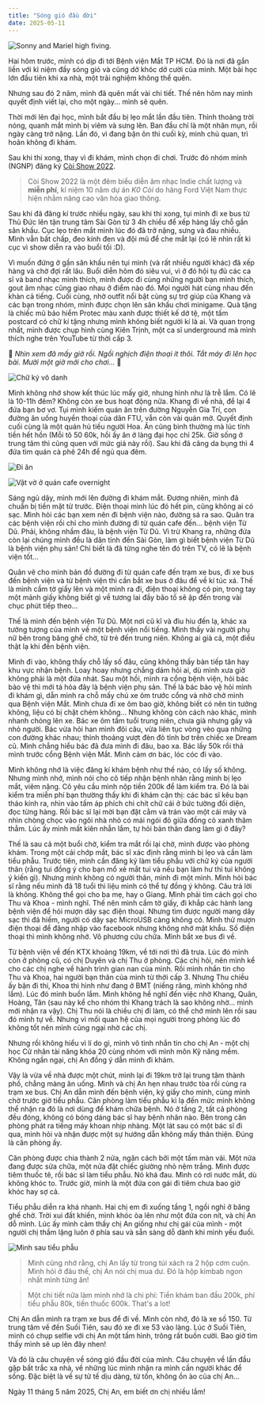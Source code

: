 ```yaml
---
title: "Sóng gió đầu đời"
date: 2025-05-11
---
```


![Sonny and Mariel high fiving.](https://content.codecademy.com/courses/learn-cpp/community-challenge/highfive.gif)

Hai hôm trước, mình có dịp đi tới Bệnh viện Mắt TP HCM. Đó là nơi đã gắn liền với kỉ niệm đầy sóng gió và cũng dở khóc dở cười của mình. Một bài học lớn đầu tiên khi xa nhà, một trải nghiệm không thể quên. 

Nhưng sau đó 2 năm, mình đã quên mất vài chi tiết. Thế nên hôm nay mình quyết định viết lại, cho một ngày... mình sẽ quên.

Thời mới lên đại học, mình bắt đầu bị lẹo mắt lần đầu tiên. Thỉnh thoảng trời nóng, quanh mắt mình bị viêm và sưng lên. Ban đầu chỉ là một nhân mụn, rồi ngày càng trở nặng. Lần đó, vì đang bận ôn thi cuối kỳ, mình chủ quan, trì hoãn không đi khám.

Sau khi thi xong, thay vì đi khám, mình chọn đi chơi. Trước đó nhóm mình (NGNP) đăng ký [Còi Show 2022](https://www.facebook.com/k0.coi/?locale=vi_VN).

> Còi Show 2022 là một đêm biểu diễn âm nhạc Indie chất lượng và __miễn phí__, kỉ niệm 10 năm dự án _K0 Còi_ do hãng Ford Việt Nam thực hiện nhằm nâng cao văn hóa giao thông.

Sau khi đã đăng kí trước nhiều ngày, sau khi thi xong, tụi mình đi xe bus từ Thủ Đức lên tận trung tâm Sài Gòn từ 3 4h chiều để xếp hàng lấy chỗ gần sân khấu. Cục lẹo trên mắt mình lúc đó đã trở nặng, sưng và đau nhiều. Mình vẫn bất chấp, đeo kính đen và đội mũ để che mắt lại (có lẽ nhìn rất kì cục vì show diễn ra vào buổi tối :D). 

Vì muốn đứng ở gần sân khấu nên tụi mình (và rất nhiều người khác) đã xếp hàng và chờ đợi rất lâu. Buổi diễn hôm đó siêu vui, vì ở đó hội tụ đủ các ca sĩ và band nhạc mình thích, mình được đi cùng những người bạn mình thích, gout âm nhạc cũng giao nhau ở điểm nào đó. Mọi người hát cùng nhau đến khàn cả tiếng. Cuối cùng, nhờ outfit nổi bật cùng sự trợ giúp của Khang và các bạn trong nhóm, mình được chọn lên sân khấu chơi minigame. Quà tặng là chiếc mũ bảo hiểm Protec màu xanh được thiết kế dở tệ, một tấm postcard có chữ kí tặng nhưng mình không biết người kí là ai. Và quan trọng nhất, mình được chụp hình cùng Kiên Trịnh, một ca sĩ underground mà mình thích nghe trên YouTube từ thời cấp 3. 

:musical_note: _Nhìn xem đã mấy giờ rồi. Ngồi nghịch điện thoại ít thôi. Tắt máy đi lên học bài. Mười một giờ mới cho chơi..._ :musical_note: 

![Chữ ký vô danh](https://drive.google.com/file/d/1rnqohW7JZqn_MKg23kHX-o7vpTyUVojv/view?usp=sharing)

Mình không nhớ show kết thúc lúc mấy giờ, nhưng hình như là trễ lắm. Có lẽ là 10-11h đêm? Không còn xe bus hoạt động nữa. Khang đi về nhà, để lại 4 đứa bạn bơ vơ. Tụi mình kiếm quán ăn trên đường Nguyễn Gia Trí, con đường ăn uống huyền thoại của dân FTU, vẫn còn vài quán mở. Quyết định cuối cùng là một quán hủ tiếu người Hoa. Ăn cũng bình thường mà lúc tính tiền hết hồn (Mỗi tô 50 60k, hồi ấy ăn ở làng đại học chỉ 25k. Giờ sống ở trung tâm thì cũng quen với mức giá này rồi). Sau khi đã căng da bụng thì 4 đứa tìm quán cà phê 24h để ngủ qua đêm.

![Đi ăn](https://drive.google.com/uc?export=view&id=1xgasnEODcSO7MrYO2yr_HTXrZ7tl2Huv)

![Vật vờ ở quán cafe overnight](https://drive.google.com/file/d/1jO2-VUUy9PRZDkIxUT8tLUxFh1WVLfU-/view?usp=drive_link)

Sáng ngủ dậy, mình mới lên đường đi khám mắt. Đương nhiên, mình đã chuẩn bị tiền mặt từ trước. Điện thoại mình lúc đó hết pin, cũng không ai có sạc. Mình hỏi các bạn xem nên đi bệnh viện nào, đường sá ra sao. Quân tra các bệnh viện rồi chỉ cho mình đường đi từ quán cafe đến... bệnh viện Từ Dũ. Phải, không nhầm đâu, là bệnh viện Từ Dũ. Vì trừ Khang ra, những đứa còn lại chúng mình đều là dân tỉnh đến Sài Gòn, làm gì biết bệnh viện Từ Dũ là bệnh viện phụ sản! Chỉ biết là đã từng nghe tên đó trên TV, có lẽ là bệnh viện tốt... 

Quân vẽ cho mình bản đồ đường đi từ quán cafe đến trạm xe bus, đi xe bus đến bệnh viện và từ bệnh viện thì cần bắt xe bus ở đâu để về kí túc xá. Thế là mình cầm tờ giấy lên và một mình ra đi, điện thoại không có pin, trong tay một mảnh giấy không biết gì về tương lai đầy bão tố sẽ ập đến trong vài chục phút tiếp theo...

Thế là mình đến bệnh viện Từ Dũ. Một nơi cũ kĩ và đìu hiu đến lạ, khác xa tưởng tượng của mình về một bệnh viện nổi tiếng. Mình thấy vài người phụ nữ bên trong băng ghế chờ, từ trẻ đến trung niên. Không ai già cả, một điều thật lạ khi đến bệnh viện.

Mình đi vào, không thấy chỗ lấy số đâu, cũng không thấy bàn tiếp tân hay khu vực nhận bệnh. Loay hoay nhưng chẳng dám hỏi ai, dù mình xưa giờ không phải là một đứa nhát. Sau một hồi, mình ra cổng bệnh viện, hỏi bác bảo vệ thì mới tá hỏa đây là bệnh viện phụ sản. Thế là bác bảo vệ hỏi mình đi khám gì, dẫn mình ra chỗ mấy chú xe ôm trước cổng và nhờ chở mình qua Bệnh viện Mắt. Mình chưa đi xe ôm bao giờ, không biết có nên tin tưởng không, liệu có bị chặt chém không... Nhưng không còn cách nào khác, mình nhanh chóng lên xe. Bác xe ôm tầm tuổi trung niên, chưa già nhưng gầy và nhỏ người. Bác vừa hỏi han mình đôi câu, vừa liên tục vòng vèo qua những con đường khác nhau; thỉnh thoảng vượt đèn đỏ tỉnh bơ trên chiếc xe Dream cũ. Mình chẳng hiểu bác đã đưa mình đi đâu, bao xa. Bác lấy 50k rồi thả mình trước cổng Bệnh viện Mắt. Mình cảm ơn bác, lóc cóc đi vào.

Mình không nhớ là việc đăng kí khám bệnh như thế nào, có lấy số không. Nhưng mình nhớ, mình nói cho cô tiếp nhận bệnh nhân rằng mình bị lẹo mắt, viêm nặng. Cô yêu cầu mình nộp tiền 200k để làm kiểm tra. Đó là bài kiểm tra miễn phí bạn thường thấy khi đi khám cận thị: các bác sĩ kêu bạn tháo kính ra, nhìn vào tấm áp phích chi chít chữ cái ở bức tường đối diện, đọc từng hàng. Rồi bác sĩ lại mời bạn đặt cằm và trán vào một cái máy và nhìn chòng chọc vào ngôi nhà nhỏ có mái ngói đỏ giữa đồng cỏ xanh thăm thẳm. Lúc ấy mình mất kiên nhẫn lắm, tự hỏi bản thân đang làm gì ở đây? 

Thế là sau cả một buổi chờ, kiểm tra mắt rồi lại chờ, mình được vào phòng khám. Trong một cái chớp mắt, bác sĩ xác định rằng mình bị lẹo và cần làm tiểu phẫu. Trước tiên, mình cần đăng ký làm tiểu phẫu với chữ ký của người thân (rằng tui đồng ý cho bạn mổ xẻ mắt tui và nếu bạn làm hư thì tui không ý kiến gì). Nhưng mình không có người thân, mình đi một mình. Mình hỏi bác sĩ rằng nếu mình đã 18 tuổi thì liệu mình có thể tự đồng ý không. Câu trả lời là không. Không thể gọi cho ba mẹ, hay o Giang. Mình phải tìm cách gọi cho Thu và Khoa - mình nghĩ. Thế nên mình cầm tờ giấy, đi khắp các hành lang bệnh viện để hỏi mượn dây sạc điện thoại. Nhưng tìm được người mang dây sạc thì đã hiếm, người có dây sạc MicroUSB càng không có. Mình thử mượn điện thoại để đăng nhập vào facebook nhưng không nhớ mật khẩu. Số điện thoại thì mình không nhớ. Vô phương cứu chữa. Mình bắt xe bus đi về. 

Từ bệnh viện về đến KTX khoảng 19km, về tới nơi thì đã trưa. Lúc đó mình còn ở phòng cũ, có chị Duyên và chị Thu ở phòng. Các chị hỏi, nên mình kể cho các chị nghe về hành trình gian nan của mình. Rồi mình nhắn tin cho Thu và Khoa, hai người bạn thân của mình từ thời cấp 3. Nhưng Thu chiều ấy bận đi thi, Khoa thì hình như đang ở BMT (niềng răng, mình không nhớ lắm). Lúc đó mình buồn lắm. Mình không hề nghĩ đến việc nhờ Khang, Quân, Hoàng, Tân (sau này kể cho nhóm thì Khang trách là sao không nhờ... mình mới nhận ra vậy). Chị Thu nói là chiều chị đi làm, có thể chở mình lên rồi sau đó mình tự về. Nhưng vì mối quan hệ của mọi người trong phòng lúc đó không tốt nên mình cũng ngại nhờ các chị. 

Nhưng rồi không hiểu vì lí do gì, mình vô tình nhắn tin cho chị An - một chị học Cử nhân tài năng khóa 20 cùng nhóm với mình môn Kỹ năng mềm. Không ngần ngại, chị An đồng ý dẫn mình đi khám.

Vậy là vừa về nhà được một chút, mình lại đi 19km trở lại trung tâm thành phố, chẳng màng ăn uống. Mình và chị An hẹn nhau trước tòa rồi cùng ra trạm xe bus. Chị An dẫn mình đến bệnh viện, ký giấy cho mình, cùng mình chờ trước giờ tiểu phẫu. Căn phòng làm tiểu phẫu kì lạ đến mức mình không thể nhận ra đó là nơi dùng để khám chữa bệnh. Nó ở tầng 2, tất cả phòng đều đóng, không có bóng dáng bác sĩ hay bệnh nhân nào. Bên trong căn phòng phát ra tiếng máy khoan nhịp nhàng. Một lát sau có một bác sĩ đi qua, mình hỏi và nhận được một sự hướng dẫn không mấy thân thiện. Đúng là căn phòng ấy.

Căn phòng được chia thành 2 nửa, ngăn cách bởi một tấm màn vải. Một nửa đang được sửa chữa, một nửa đặt chiếc giường nhỏ nệm trắng. Mình được tiêm thuốc tê, rồi bác sĩ làm tiểu phẫu. Nó khá đau. Mình có rơi nước mắt, dù không khóc to. Trước giờ, mình là một đứa con gái đi tiêm chưa bao giờ khóc hay sợ cả.

Tiểu phẫu diễn ra khá nhanh. Hai chị em đi xuống tầng 1, ngồi nghỉ ở băng ghế chờ. Trời xui đất khiến, mình khóc òa lên như một đứa con nít, và chị An dỗ mình. Lúc ấy mình cảm thấy chị An giống như chị gái của mình - một người chị thầm lặng luôn ở phía sau và sẵn sàng dỗ dành khi mình yếu đuối.

![Mình sau tiểu phẫu](https://drive.google.com/file/d/1wG_WYvP3gZyJksyqfFzKvNmnEVnuF4dR/view?usp=drive_link)

> Mình cũng nhớ rằng, chị An lấy từ trong túi xách ra 2 hộp cơm cuộn. Mình hỏi ở đâu thế, chị An nói chị mua dư. Đó là hộp kimbab ngon nhất mình từng ăn!

> Một chi tiết nữa làm mình nhớ là chi phí: Tiền khám ban đầu 200k, phí tiểu phẫu 80k, tiền thuốc 600k. That's a lot!

Chị An dẫn mình ra trạm xe bus để đi về. Mình còn nhớ, đó là xe số 150. Từ trung tâm về đến Suối Tiên, sau đó xe đi xe 53 vào làng. Lúc ở Suối Tiên, mình có chụp selfie với chị An một tấm hình, trông rất buồn cười. Bao giờ tìm thấy mình sẽ up lên đây nhen!

Và đó là câu chuyện về sóng gió đầu đời của mình. Câu chuyện về lần đầu gặp bất trắc xa nhà, về những lúc mình nhận ra mình cần người khác để sống. Đặc biệt là về sự tử tế dịu dàng, từ tốn, không ồn ào của chị An...

Ngày 11 tháng 5 năm 2025, 
Chị An, em biết ơn chị nhiều lắm!

